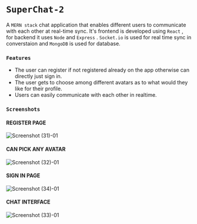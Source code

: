 # `SuperChat-2`
A `MERN stack` chat application that enables different users to communicate with each other at real-time sync. It's frontend is developed using `React` , for backend it uses `Node` and `Express` . `Socket.io` is used for real time sync in converstaion and `MongoDB` is used for database.

### `Features`
- The user can register if not registered already on the app otherwise can directly just sign in.
 - The user gets to choose among different avatars as to what would they like for their profile.
 - Users can easily communicate with each other in realtime.

### `Screenshots`

#### REGISTER PAGE

![Screenshot (31)-01](https://user-images.githubusercontent.com/55885901/180604562-a0a9ad83-eede-4f4c-94b5-0661610f602d.jpeg)

#### CAN PICK ANY AVATAR

![Screenshot (32)-01](https://user-images.githubusercontent.com/55885901/180604576-238c99ea-176b-433a-9cc8-6f09e5ca8c3e.jpeg)

#### SIGN IN PAGE

![Screenshot (34)-01](https://user-images.githubusercontent.com/55885901/180604587-632d7dde-7e74-4516-8864-e7f0ba94baf2.jpeg)

#### CHAT INTERFACE

![Screenshot (33)-01](https://user-images.githubusercontent.com/55885901/180604598-a565dce1-f71f-4b08-b8a6-2c2d16a79a20.jpeg)
